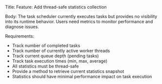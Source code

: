 Title: Feature: Add thread-safe statistics collection

Body:
The task scheduler currently executes tasks but provides no visibility into its runtime behavior. Users need metrics to monitor performance and diagnose issues.

Requirements:
- Track number of completed tasks
- Track number of currently active worker threads
- Track current queue depth (pending tasks)
- Track task execution times (min, max, average)
- All statistics must be thread-safe
- Provide a method to retrieve current statistics snapshot
- Statistics should have minimal performance impact on task execution
